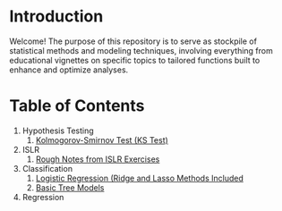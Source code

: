 # Introduction

Welcome! The purpose of this repository is to serve as stockpile of statistical methods and modeling techniques, involving everything from educational vignettes on specific topics to tailored functions built to enhance and optimize analyses. 

# Table of Contents

1. Hypothesis Testing
    1. [Kolmogorov-Smirnov Test (KS Test)](https://github.com/pmaji/stats-and-modeling/blob/master/hypothesis-tests/ks_test.md)
2. ISLR
    1. [Rough Notes from ISLR Exercises](https://github.com/pmaji/stats-and-modeling/blob/master/ISLR/islr_notebook.md)
3. Classification
    1. [Logistic Regression (Ridge and Lasso Methods Included](https://github.com/pmaji/stats-and-modeling/blob/master/classification/logit/logistic_regression.md)
    2. [Basic Tree Models](https://github.com/pmaji/stats-and-modeling/blob/master/classification/tree-methods/tree_methods.md)
4. Regression




